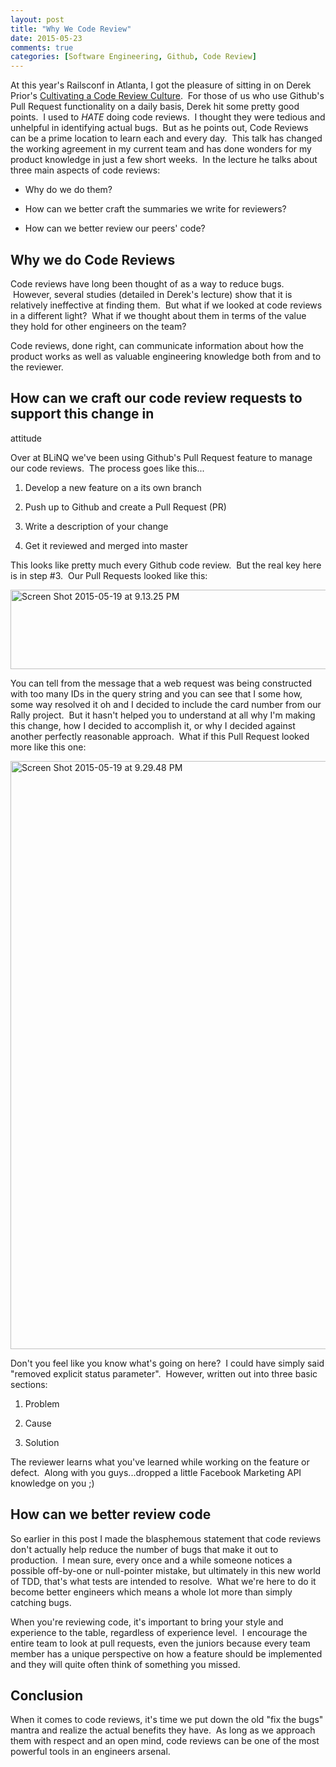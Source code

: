 ```yaml
---
layout: post
title: "Why We Code Review"
date: 2015-05-23
comments: true
categories: [Software Engineering, Github, Code Review]
---
```

At this year's Railsconf in Atlanta, I got the pleasure of sitting in on
Derek Prior's [Cultivating a Code Review Culture](https://www.youtube.com/watch?v=PJjmw9TRB7s&amp;index=16&amp;list=PLE7tQUdRKcybf82pLlMnPZjAMMMV5DJsK).
 For those of us who use Github's Pull Request functionality on a daily
basis, Derek hit some pretty good points.  I used to *HATE* doing code
reviews.  <!-- more -->I thought they were tedious and unhelpful in identifying
actual bugs.  But as he points out, Code Reviews can be a prime location
to learn each and every day.  This talk has changed the working
agreement in my current team and has done wonders for my product
knowledge in just a few short weeks.  In the lecture he talks about
three main aspects of code reviews:

- Why do we do them?

- How can we better craft the summaries we write for reviewers?

- How can we better review our peers' code?

## Why we do Code Reviews

Code reviews have long been thought of as a way to reduce bugs.
 However, several studies (detailed in Derek's lecture) show that it is
relatively ineffective at finding them.  But what if we looked at code
reviews in a different light?  What if we thought about them in terms of
the value they hold for other engineers on the team?

Code reviews, done right, can communicate information about how the
product works as well as valuable engineering knowledge both from and to
the reviewer.

## How can we craft our code review requests to support this change in
attitude

Over at BLiNQ we've been using Github's Pull Request feature to manage
our code reviews.  The process goes like this...

1. Develop a new feature on a its own branch

2. Push up to Github and create a Pull Request (PR)

3. Write a description of your change

4. Get it reviewed and merged into master

This looks like pretty much every Github code review.  But the real key
here is in step #3.  Our Pull Requests looked like this:

<a
href="https://badmonkeydev.files.wordpress.com/2015/05/screen-shot-2015-05-19-at-9-13-25-pm1.png"><img
class="alignnone size-full wp-image-64"
src="https://badmonkeydev.files.wordpress.com/2015/05/screen-shot-2015-05-19-at-9-13-25-pm1.png"
alt="Screen Shot 2015-05-19 at 9.13.25 PM" width="660" height="127"
/></a>

You can tell from the message that a web request was being constructed
with too many IDs in the query string and you can see that I some how,
some way resolved it oh and I decided to include the card number from
our Rally project.  But it hasn't helped you to understand at all why
I'm making this change, how I decided to accomplish it, or why I decided
against another perfectly reasonable approach.  What if this Pull
Request looked more like this one:

<a
href="https://badmonkeydev.files.wordpress.com/2015/05/screen-shot-2015-05-19-at-9-29-48-pm.png"><img
class="alignnone size-full wp-image-58"
src="https://badmonkeydev.files.wordpress.com/2015/05/screen-shot-2015-05-19-at-9-29-48-pm.png"
alt="Screen Shot 2015-05-19 at 9.29.48 PM" width="660" height="941"
/></a>

Don't you feel like you know what's going on here?  I could have simply
said "removed explicit status parameter".  However, written out into
three basic sections:

1. Problem

2. Cause

3. Solution

The reviewer learns what you've learned while working on the feature or
defect.  Along with you guys...dropped a little Facebook Marketing API
knowledge on you ;)

## How can we better review code

So earlier in this post I made the blasphemous statement that code
reviews don't actually help reduce the number of bugs that make it out
to production.  I mean sure, every once and a while someone notices a
possible off-by-one or null-pointer mistake, but ultimately in this new
world of TDD, that's what tests are intended to resolve.  What we're
here to do it become better engineers which means a whole lot more than
simply catching bugs.

When you're reviewing code, it's important to bring your style and
experience to the table, regardless of experience level.  I encourage
the entire team to look at pull requests, even the juniors because every
team member has a unique perspective on how a feature should be
implemented and they will quite often think of something you missed.

## Conclusion

When it comes to code reviews, it's time we put down the old "fix the
bugs" mantra and realize the actual benefits they have.  As long as we
approach them with respect and an open mind, code reviews can be one of
the most powerful tools in an engineers arsenal.
